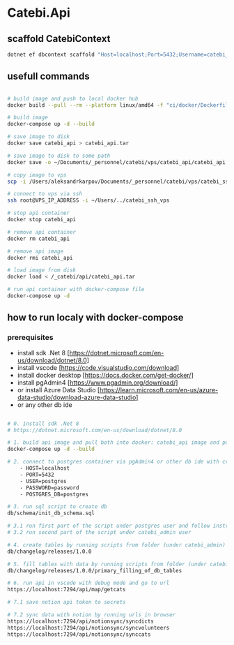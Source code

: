 # Catebi.Api

## scaffold CatebiContext

``` bash
dotnet ef dbcontext scaffold "Host=localhost;Port=5432;Username=catebi_admin;Password=password;Database=catebi" Npgsql.EntityFrameworkCore.PostgreSQL -o Db/Entities --context-dir Db/Context -c CatebiContext --schema ctb --no-onconfiguring --no-pluralize --force
```

## usefull commands

```bash

# build image and push to local docker hub
docker build --pull --rm --platform linux/amd64 -f "ci/docker/Dockerfile.catebi.api" -t catebi_api:latest .

# build image
docker-compose up -d --build

# save image to disk
docker save catebi_api > catebi_api.tar

# save image to disk to some path
docker save -o ~/Documents/_personnel/catebi/vps/catebi_api/catebi_api.tar catebi_api

# copy image to vps
scp -i /Users/aleksandrkarpov/Documents/_personnel/catebi/vps/catebi_ssh_vps /Users/../catebi_api/catebi_api.tar root@VPS_IP_ADDRESS:/_catebi/api/

# connect to vps via ssh
ssh root@VPS_IP_ADDRESS -i ~/Users/../catebi_ssh_vps

# stop api container
docker stop catebi_api

# remove api container
docker rm catebi_api

# remove api image
docker rmi catebi_api

# load image from disk
docker load < /_catebi/api/catebi_api.tar

# run api container with docker-compose file
docker-compose up -d
```

## how to run localy with docker-compose

### prerequisites

- install sdk .Net 8 [https://dotnet.microsoft.com/en-us/download/dotnet/8.0]
- install vscode [https://code.visualstudio.com/download]
- install docker desktop [https://docs.docker.com/get-docker/]
- install pgAdmin4 [https://www.pgadmin.org/download/]
- or install Azure Data Studio [https://learn.microsoft.com/en-us/azure-data-studio/download-azure-data-studio]
- or any other db ide

```bash

# 0. install sdk .Net 8
# https://dotnet.microsoft.com/en-us/download/dotnet/8.0

# 1. build api image and pull both into docker: catebi_api image and postgres image
docker-compose up -d --build

# 2. connect to postgres container via pgAdmin4 or other db ide with credentials
    - HOST=localhost
    - PORT=5432
    - USER=postgres
    - PASSWORD=password
    - POSTGRES_DB=postgres

# 3. run sql script to create db
db/schema/init_db_schema.sql

# 3.1 run first part of the script under postgres user and follow instructions
# 3.2 run second part of the script under catebi_admin user

# 4. create tables by running scripts from folder (under catebi_admin)
db/changelog/releases/1.0.0

# 5. fill tables with data by running scripts from folder (under catebi_admin)
db/changelog/releases/1.0.0/primary_filling_of_db_tables

# 6. run api in vscode with debug mode and go to url
https://localhost:7294/api/map/getcats

# 7.1 save notion api token to secrets

# 7.2 sync data with notion by running urls in browser
https://localhost:7294/api/notionsync/syncdicts
https://localhost:7294/api/notionsync/syncvolunteers
https://localhost:7294/api/notionsync/synccats

```